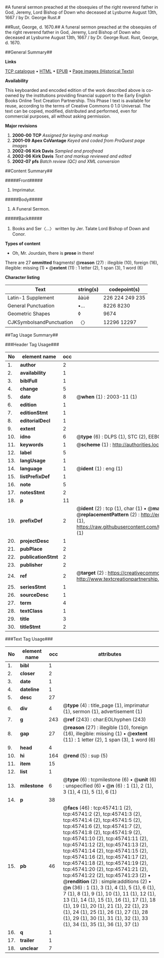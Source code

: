 #A funeral sermon preached at the obsequies of the right reverend father in God, Jeremy, Lord Bishop of Down who deceased at Lysburne August 13th, 1667 / by Dr. George Rust.#

##Rust, George, d. 1670.##
A funeral sermon preached at the obsequies of the right reverend father in God, Jeremy, Lord Bishop of Down who deceased at Lysburne August 13th, 1667 / by Dr. George Rust.
Rust, George, d. 1670.

##General Summary##

**Links**

[TCP catalogue](http://www.ota.ox.ac.uk/tcp/)  • 
[HTML](http://tei.it.ox.ac.uk/tcp/Texts-HTML/free/A57/A57957.html)  • 
[EPUB](http://tei.it.ox.ac.uk/tcp/Texts-EPUB/free/A57/A57957.epub) • 
[Page images (Historical Texts)](https://data.historicaltexts.jisc.ac.uk/view?pubId=eebo-10767520e&pageId=eebo-10767520e-45741-1)

**Availability**

This keyboarded and encoded edition of the
	       work described above is co-owned by the institutions
	       providing financial support to the Early English Books
	       Online Text Creation Partnership. This Phase I text is
	       available for reuse, according to the terms of Creative
	       Commons 0 1.0 Universal. The text can be copied,
	       modified, distributed and performed, even for
	       commercial purposes, all without asking permission.

**Major revisions**

1. __2000-00__ __TCP__ *Assigned for keying and markup*
1. __2001-09__ __Apex CoVantage__ *Keyed and coded from ProQuest page images*
1. __2002-06__ __Kirk Davis__ *Sampled and proofread*
1. __2002-06__ __Kirk Davis__ *Text and markup reviewed and edited*
1. __2002-07__ __pfs__ *Batch review (QC) and XML conversion*

##Content Summary##

#####Front#####

1. Imprimatur.

#####Body#####

1. A Funeral Sermon.

#####Back#####

1. Books and Ser〈…〉 written by Jer. Talate Lord Bishop of Down and Conor.

**Types of content**

  * Oh, Mr. Jourdain, there is **prose** in there!

There are 27 **ommitted** fragments! 
 @__reason__ (27) : illegible (10), foreign (16), illegible: missing (1)  •  @__extent__ (11) : 1 letter (2), 1 span (3), 1 word (6)

**Character listing**


|Text|string(s)|codepoint(s)|
|---|---|---|
|Latin-1 Supplement|âàùë|226 224 249 235|
|General Punctuation|•…|8226 8230|
|Geometric Shapes|◊|9674|
|CJKSymbolsandPunctuation|〈〉|12296 12297|

##Tag Usage Summary##

###Header Tag Usage###

|No|element name|occ|attributes|
|---|---|---|---|
|1.|__author__|2||
|2.|__availability__|1||
|3.|__biblFull__|1||
|4.|__change__|5||
|5.|__date__|8| @__when__ (1) : 2003-11 (1)|
|6.|__edition__|1||
|7.|__editionStmt__|1||
|8.|__editorialDecl__|1||
|9.|__extent__|2||
|10.|__idno__|6| @__type__ (6) : DLPS (1), STC (2), EEBO-CITATION (1), OCLC (1), VID (1)|
|11.|__keywords__|1| @__scheme__ (1) : http://authorities.loc.gov/ (1)|
|12.|__label__|5||
|13.|__langUsage__|1||
|14.|__language__|1| @__ident__ (1) : eng (1)|
|15.|__listPrefixDef__|1||
|16.|__note__|5||
|17.|__notesStmt__|2||
|18.|__p__|11||
|19.|__prefixDef__|2| @__ident__ (2) : tcp (1), char (1)  •  @__matchPattern__ (2) : ([0-9\-]+):([0-9IVX]+) (1), (.+) (1)  •  @__replacementPattern__ (2) : http://eebo.chadwyck.com/downloadtiff?vid=$1&page=$2 (1), https://raw.githubusercontent.com/textcreationpartnership/Texts/master/tcpchars.xml#$1 (1)|
|20.|__projectDesc__|1||
|21.|__pubPlace__|2||
|22.|__publicationStmt__|2||
|23.|__publisher__|2||
|24.|__ref__|2| @__target__ (2) : https://creativecommons.org/publicdomain/zero/1.0/ (1), http://www.textcreationpartnership.org/docs/. (1)|
|25.|__seriesStmt__|1||
|26.|__sourceDesc__|1||
|27.|__term__|4||
|28.|__textClass__|1||
|29.|__title__|3||
|30.|__titleStmt__|2||


###Text Tag Usage###

|No|element name|occ|attributes|
|---|---|---|---|
|1.|__bibl__|1||
|2.|__closer__|2||
|3.|__date__|1||
|4.|__dateline__|1||
|5.|__desc__|27||
|6.|__div__|4| @__type__ (4) : title_page (1), imprimatur (1), sermon (1), advertisement (1)|
|7.|__g__|243| @__ref__ (243) : char:EOLhyphen (243)|
|8.|__gap__|27| @__reason__ (27) : illegible (10), foreign (16), illegible: missing (1)  •  @__extent__ (11) : 1 letter (2), 1 span (3), 1 word (6)|
|9.|__head__|4||
|10.|__hi__|164| @__rend__ (5) : sup (5)|
|11.|__item__|15||
|12.|__list__|1||
|13.|__milestone__|6| @__type__ (6) : tcpmilestone (6)  •  @__unit__ (6) : unspecified (6)  •  @__n__ (6) : 1 (1), 2 (1), 3 (1), 4 (1), 5 (1), 6 (1)|
|14.|__p__|38||
|15.|__pb__|46| @__facs__ (46) : tcp:45741:1 (2), tcp:45741:2 (2), tcp:45741:3 (2), tcp:45741:4 (2), tcp:45741:5 (2), tcp:45741:6 (2), tcp:45741:7 (2), tcp:45741:8 (2), tcp:45741:9 (2), tcp:45741:10 (2), tcp:45741:11 (2), tcp:45741:12 (2), tcp:45741:13 (2), tcp:45741:14 (2), tcp:45741:15 (2), tcp:45741:16 (2), tcp:45741:17 (2), tcp:45741:18 (2), tcp:45741:19 (2), tcp:45741:20 (2), tcp:45741:21 (2), tcp:45741:22 (2), tcp:45741:23 (2)  •  @__rendition__ (2) : simple:additions (2)  •  @__n__ (36) : 1 (1), 3 (1), 4 (1), 5 (1), 6 (1), 7 (1), 8 (1), 9 (1), 10 (1), 11 (1), 12 (1), 13 (1), 14 (1), 15 (1), 16 (1), 17 (1), 18 (1), 19 (1), 20 (1), 21 (1), 22 (1), 23 (1), 24 (1), 25 (1), 26 (1), 27 (1), 28 (1), 29 (1), 30 (1), 31 (1), 32 (1), 33 (1), 34 (1), 35 (1), 36 (1), 37 (1)|
|16.|__q__|1||
|17.|__trailer__|1||
|18.|__unclear__|7||
